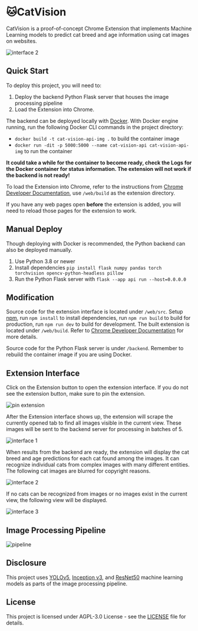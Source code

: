 # 🐱CatVision

CatVision is a proof-of-concept Chrome Extension that implements Machine Learning models to predict cat breed and age information using cat images on websites. 

![interface 2](./docImg/c2.jpg)

## Quick Start

To deploy this project, you will need to:
  1. Deploy the backend Python Flask server that houses the image processing pipeline
  2. Load the Extension into Chrome. 

The backend can be deployed locally with [Docker](https://www.docker.com/products/docker-desktop). With Docker engine running, run the following Docker CLI commands in the project directory:

  - `docker build -t cat-vision-api-img .` to build the container image
  - `docker run -dit -p 5000:5000 --name cat-vision-api cat-vision-api-img` to run the container

**It could take a while for the container to become ready, check the Logs for the Docker container for status information. The extension will not work if the backend is not ready!**

To load the Extension into Chrome, refer to the instructions from [Chrome Developer Documentation](https://developer.chrome.com/docs/extensions/mv3/getstarted/development-basics/#load-unpacked), use `/web/build` as the extension directory. 

If you have any web pages open **before** the extension is added, you will need to reload those pages for the extension to work.

## Manual Deploy

Though deploying with Docker is recommended, the Python backend can also be deployed manually. 

1. Use Python 3.8 or newer
2. Install dependencies `pip install flask numpy pandas torch torchvision opencv-python-headless pillow`
3. Run the Python Flask server with `flask --app api run --host=0.0.0.0`

## Modification 

Source code for the extension interface is located under `/web/src`. Setup [npm](https://www.npmjs.com/), run `npm install` to install dependencies, run `npm run build` to build for production, run `npm run dev` to build for development. The built extension is located under `/web/build`. Refer to [Chrome Developer Documentation](https://developer.chrome.com/docs/extensions/mv3/getstarted/development-basics/) for more details.

Source code for the Python Flask server is under `/backend`. Remember to rebuild the container image if you are using Docker. 

## Extension Interface

Click on the Extension button to open the extension interface. If you do not see the extension button, make sure to pin the extension.

![pin extension](./docImg/e1.png)

After the Extension interface shows up, the extension will scrape the currently opened tab to find all images visible in the current view. These images will be sent to the backend server for processing in batches of 5. 

![interface 1](./docImg/c1.jpg)

When results from the backend are ready, the extension will display the cat breed and age predictions for each cat found among the images. It can recognize individual cats from complex images with many different entities. The following cat images are blurred for copyright reasons.

![interface 2](./docImg/c2.jpg)

If no cats can be recognized from images or no images exist in the current view, the following view will be displayed.

![interface 3](./docImg/c3.jpg)

## Image Processing Pipeline

![pipeline](./docImg/pipeline.png)

## Disclosure

This project uses [YOLOv5](https://github.com/ultralytics/yolov5), [Inception v3](https://pytorch.org/hub/pytorch_vision_inception_v3/), and [ResNet50](https://pytorch.org/vision/main/models/generated/torchvision.models.resnet50.html) machine learning models as parts of the image processing pipeline. 

## License 

This project is licensed under AGPL-3.0 License - see the [LICENSE](LICENSE) file for details.
